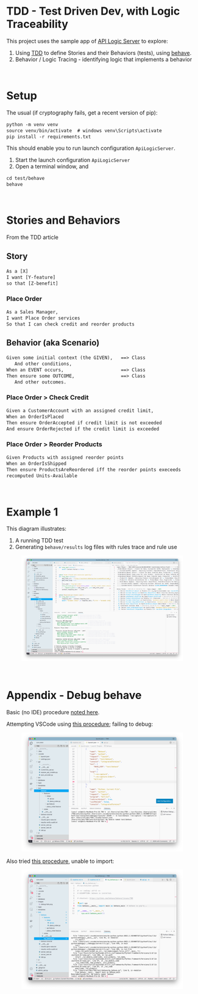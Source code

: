 # TDD - Test Driven Dev, with Logic Traceability

This project uses the sample app of [API Logic Server](https://github.com/valhuber/ApiLogicServer/blob/main/README.md) to explore:

1. Using [TDD](http://dannorth.net/introducing-bdd/) to define Stories and their Behaviors (tests), using [behave](https://behave.readthedocs.io/en/stable/tutorial.html).
2. Behavior / Logic Tracing - identifying logic that implements a behavior

&nbsp;&nbsp;

# Setup

The usual (if cryptography fails, get a recent version of pip):
```
python -m venv venv
source venv/bin/activate  # windows venv\Scripts\activate
pip install -r requirements.txt
```

This should enable you to run launch configuration `ApiLogicServer`.
1. Start the launch configuration `ApiLogicServer`
2. Open a terminal window, and

```
cd test/behave
behave
```

&nbsp;&nbsp;

# Stories and Behaviors

From the TDD article

## Story
```
As a [X]
I want [Y-feature]
so that [Z-benefit]
```

### Place Order
```
As a Sales Manager,
I want Place Order services
So that I can check credit and reorder products
```


## Behavior (aka Scenario)
```
Given some initial context (the GIVEN),   ==> Class
   And other conditions,
When an EVENT occurs,                     ==> Class
Then ensure some OUTCOME,                 ==> Class
   And other outcomes.
```

### Place Order > Check Credit
```
Given a CustomerAccount with an assigned credit limit,
When an OrderIsPlaced
Then ensure OrderAccepted if credit limit is not exceeded
And ensure OrderRejected if the credit limit is exceeded
```
### Place Order > Reorder Products
```
Given Products with assigned reorder points
When an OrderIsShipped
Then ensure ProductsAreReordered iff the reorder points execeeds recomputed Units-Available
```

&nbsp;&nbsp;

# Example 1

This diagram illustrates:
1. A running TDD test
2. Generating `behave/results` log files with rules trace and rule use

<figure><img src="https://github.com/valhuber/TDD/blob/main/images/example-1.png?raw=true"></figure>

&nbsp;&nbsp;

# Appendix - Debug behave

Basic (no IDE) procedure [noted here](https://921kiyo.com/debugging-the-Python-behave-test/).

Attempting VSCode using [this procedure](https://qxf2.com/blog/run-python-behave-from-visual-studio-code/); failing to debug:

<figure><img src="https://github.com/valhuber/TDD/blob/main/images/debug-fails.png?raw=true"></figure>

Also tried [this procedure](https://github.com/behave/behave/issues/709), unable to import:

<figure><img src="https://github.com/valhuber/TDD/blob/main/images/debug-my-behave.png?raw=true"></figure>
